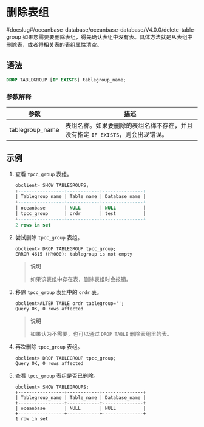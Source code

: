 # 删除表组
#docslug#/oceanbase-database/oceanbase-database/V4.0.0/delete-table-group
如果您需要要删除表组，得先确认表组中没有表。具体方法就是从表组中删除表，或者将相关表的表组属性清空。

## 语法

```sql
DROP TABLEGROUP [IF EXISTS] tablegroup_name;
```

### 参数解释

|     **参数**      |                    **描述**                     |
|-----------------|-----------------------------------------------|
| tablegroup_name | 表组名称。如果要删除的表组名称不存在，并且没有指定 `IF EXISTS`，则会出现错误。 |

## 示例

1. 查看 `tpcc_group` 表组。

   ```sql
   obclient> SHOW TABLEGROUPS;
   +-----------------+------------+---------------+
   | Tablegroup_name | Table_name | Database_name |
   +-----------------+------------+---------------+
   | oceanbase       | NULL       | NULL          |
   | tpcc_group      | ordr       | test          |
   +-----------------+------------+---------------+
   2 rows in set
   ```

2. 尝试删除 `tpcc_group` 表组。

   ```unknow
   obclient> DROP TABLEGROUP tpcc_group;
   ERROR 4615 (HY000): tablegroup is not empty
   ```

   > **说明**
   >
   > 如果该表组中存在表，删除表组时会报错。

3. 移除 `tpcc_group` 表组中的 `ordr` 表。

   ```unknow
   obclient>ALTER TABLE ordr tablegroup='';
   Query OK, 0 rows affected
   ```

   > **说明**
   >
   > 如果认为不需要，也可以通过 `DROP TABLE` 删除表组里的表。

4. 再次删除 `tpcc_group` 表组。

   ```unknow
   obclient> DROP TABLEGROUP tpcc_group;
   Query OK, 0 rows affected
   ```

5. 查看 `tpcc_group` 表组是否已删除。

   ```unknow
   obclient> SHOW TABLEGROUPS;
   +-----------------+------------+---------------+
   | Tablegroup_name | Table_name | Database_name |
   +-----------------+------------+---------------+
   | oceanbase       | NULL       | NULL          |
   +-----------------+------------+---------------+
   1 row in set
   ```
